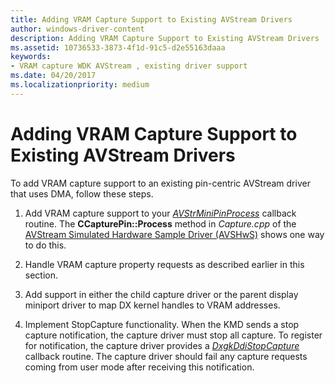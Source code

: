 ```yaml
---
title: Adding VRAM Capture Support to Existing AVStream Drivers
author: windows-driver-content
description: Adding VRAM Capture Support to Existing AVStream Drivers
ms.assetid: 10736533-3873-4f1d-91c5-d2e55163daaa
keywords:
- VRAM capture WDK AVStream , existing driver support
ms.date: 04/20/2017
ms.localizationpriority: medium
---
```


# Adding VRAM Capture Support to Existing AVStream Drivers


To add VRAM capture support to an existing pin-centric AVStream driver that uses DMA, follow these steps.

1.  Add VRAM capture support to your [*AVStrMiniPinProcess*](https://msdn.microsoft.com/library/windows/hardware/ff556351) callback routine. The **CCapturePin::Process** method in *Capture.cpp* of the [AVStream Simulated Hardware Sample Driver (AVSHwS)](http://go.microsoft.com/fwlink/p/?linkid=256083) shows one way to do this.

2.  Handle VRAM capture property requests as described earlier in this section.

3.  Add support in either the child capture driver or the parent display miniport driver to map DX kernel handles to VRAM addresses.

4.  Implement StopCapture functionality. When the KMD sends a stop capture notification, the capture driver must stop all capture. To register for notification, the capture driver provides a [*DxgkDdiStopCapture*](https://msdn.microsoft.com/library/windows/hardware/ff560776) callback routine. The capture driver should fail any capture requests coming from user mode after receiving this notification.

 

 




